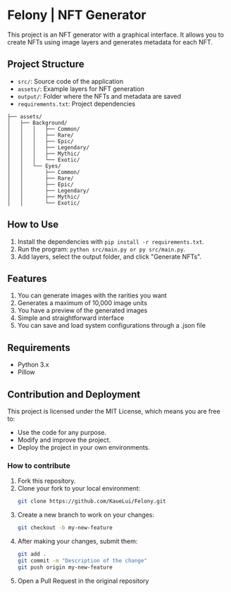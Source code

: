 # Felony | NFT Generator

This project is an NFT generator with a graphical interface. It allows you to create NFTs using image layers and generates metadata for each NFT.

## Project Structure
- `src/`: Source code of the application
- `assets/`: Example layers for NFT generation
- `output/`: Folder where the NFTs and metadata are saved
- `requirements.txt`: Project dependencies

```
├── assets/
│   ├── Background/
│   │   │   ├── Common/
│   │   │   ├── Rare/
│   │   │   ├── Epic/
│   │   │   ├── Legendary/
│   │   │   ├── Mythic/
│   │   │   └── Exotic/
│   │   └── Eyes/
│   │       ├── Common/
│   │       ├── Rare/
│   │       ├── Epic/
│   │       ├── Legendary/
│   │       ├── Mythic/
│   │       └── Exotic/

```

## How to Use
1. Install the dependencies with `pip install -r requirements.txt`.
2. Run the program: `python src/main.py or py src/main.py`.
3. Add layers, select the output folder, and click "Generate NFTs".

## Features
1. You can generate images with the rarities you want
2. Generates a maximum of 10,000 image units
3. You have a preview of the generated images
4. Simple and straightforward interface
5. You can save and load system configurations through a .json file

## Requirements
- Python 3.x
- Pillow

## Contribution and Deployment

This project is licensed under the MIT License, which means you are free to:

- Use the code for any purpose.
- Modify and improve the project.
- Deploy the project in your own environments.

### How to contribute
1. Fork this repository.
2. Clone your fork to your local environment:
   ```bash
   git clone https://github.com/KaueLui/Felony.git
3. Create a new branch to work on your changes: 
     ```bash
   git checkout -b my-new-feature
4. After making your changes, submit them:
    ```bash
    git add .
    git commit -m "Description of the change"
    git push origin my-new-feature
5. Open a Pull Request in the original repository

